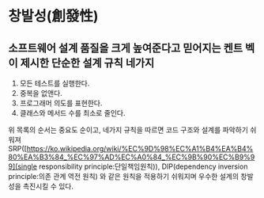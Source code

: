 # 창발성(創發性)

## 소프트웨어 설계 품질을 크게 높여준다고 믿어지는 켄트 벡이 제시한 단순한 설계 규칙 네가지
1. 모든 테스트를 실행한다.
2. 중복을 없앤다.
3. 프로그래머 의도를 표현한다.
4. 클래스와 메서드 수를 최소로 줄인다.

위 목록의 순서는 중요도 순이고, 네가지 규칙을 따르면 코드 구조와 설계를 파악하기 쉬워져 SRP([https://ko.wikipedia.org/wiki/%EC%9D%98%EC%A1%B4%EA%B4%80%EA%B3%84_%EC%97%AD%EC%A0%84_%EC%9B%90%EC%B9%99](single responsibility principle:단일책임원칙)), 
DIP(dependency inversion principle:의존 관계 역전 원칙) 와 같은 원칙을 적용하기 쉬워지며 우수한 설계의 창발성을 촉진시킬 수 있다.
